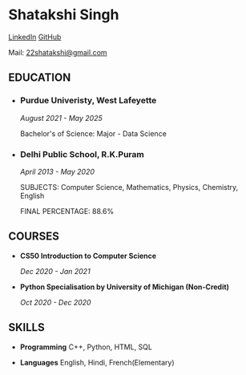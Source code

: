 # Shatakshi Singh

[LinkedIn](https://www.linkedin.com/in/22shatakshi)   [GitHub](https://github.com/22shatakshi)

Mail: 22shatakshi@gmail.com   

## EDUCATION

- ### Purdue Univeristy, West Lafeyette
   _August 2021 - May 2025_
   
   Bachelor's of Science: Major - Data Science
   
- ### Delhi Public School, R.K.Puram 
   _April 2013 - May 2020_

   SUBJECTS: Computer Science, Mathematics, Physics, Chemistry, English

   FINAL PERCENTAGE: 88.6%

## COURSES

- **CS50 Introduction to Computer Science**

   _Dec 2020 - Jan 2021_

- **Python Specialisation by University of Michigan (Non-Credit)**

   _Oct 2020 - Dec 2020_

## SKILLS

- **Programming**
C++, Python, HTML, SQL

- **Languages**
English, Hindi, French(Elementary)
